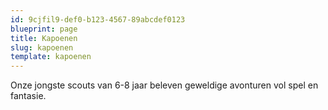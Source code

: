 ```yaml
---
id: 9cjfil9-def0-b123-4567-89abcdef0123
blueprint: page
title: Kapoenen
slug: kapoenen
template: kapoenen
---
```

Onze jongste scouts van 6-8 jaar beleven geweldige avonturen vol spel en fantasie.
